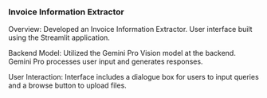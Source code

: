 ### Invoice Information Extractor

Overview:
Developed an Invoice Information Extractor.
User interface built using the Streamlit application.

Backend Model:
Utilized the Gemini Pro Vision model at the backend.
Gemini Pro processes user input and generates responses.

User Interaction:
Interface includes a dialogue box for users to input queries and a browse button to upload files.

